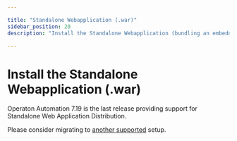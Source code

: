 ```yaml
---

title: "Standalone Webapplication (.war)"
sidebar_position: 20
description: "Install the Standalone Webapplication (bundling an embedded Process Engine) inside an Application Server like Wildfly or Tomcat."

---
```

# Install the Standalone Webapplication (.war)

Operaton Automation 7.19 is the last release providing support for Standalone Web Application Distribution.

Please consider migrating to [another supported](../introduction/downloading-operaton.md#download-the-runtime) setup.

